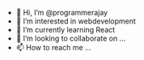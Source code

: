 - 👋 Hi, I’m @programmerajay
- 👀 I’m interested in webdevelopment
- 🌱 I’m currently learning React
- 💞️ I’m looking to collaborate on ...
- 📫 How to reach me ...

<!---
programmerajay/programmerajay is a ✨ special ✨ repository because its `README.md` (this file) appears on your GitHub profile.
You can click the Preview link to take a look at your changes.
--->
